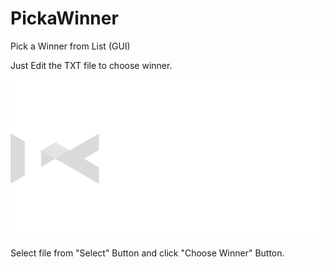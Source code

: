 # PickaWinner
Pick a Winner from List (GUI)

Just Edit the TXT file to choose winner.

![github-small](çekiliş.png)

Select file from "Select" Button and click "Choose Winner" Button.
